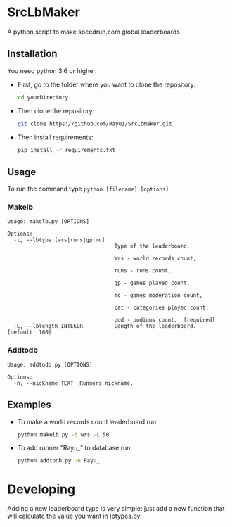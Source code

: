 # SrcLbMaker

A python script to make speedrun.com global leaderboards.

## Installation

You need python 3.6 or higher.

- First, go to the folder where you want to clone the repository:
  ```sh
  cd yourDirectory
  ```

- Then clone the repository:
  ```sh
  git clone https://github.com/Rayu1/SrcLbMaker.git
  ```

- Then install requirements:
  ```sh
  pip install -r requirements.txt
  ```

## Usage

To run the command type `python [filename] [options]`

### Makelb

```console
Usage: makelb.py [OPTIONS]

Options:
  -t, --lbtype [wrs|runs|gp|mc]
                                  Type of the leaderboard.

                                  Wrs - world records count,

                                  runs - runs count,

                                  gp - games played count,

                                  mc - games moderation count,

                                  cat - categories played count,

                                  pod - podiums count.  [required]
  -L, --lblength INTEGER          Length of the leaderboard.  [default: 100]
```

### Addtodb

```console
Usage: addtodb.py [OPTIONS]

Options:
  -n, --nickname TEXT  Runners nickname.
```

## Examples

- To make a world records count leaderboard run:
  ```sh
  python makelb.py -t wrs -L 50
  ```

- To add runner "Rayu_" to database run:
  ```sh
  python addtodb.py -n Rayu_
  ```

# Developing

Adding a new leaderboard type is very simple: just add a new function that will calculate the value you want in lbtypes.py.